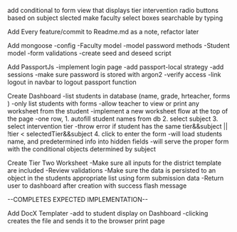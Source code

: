 add conditional to form view that displays tier intervention radio buttons based on subject slected
make faculty select boxes searchable by typing

Add Every feature/commit to Readme.md as a note, refactor later

Add mongoose
  -config
  -Faculty model
    -model password methods
  -Student model
    -form validations
  -create seed and deseed script

Add PassportJs
  -implement login page
  -add passport-local strategy
    -add sessions
    -make sure password is stored with argon2
  -verify access
  -link logout in navbar to logout passport function

Create Dashboard
  -list students in database (name, grade, hrteacher, forms )
    -only list students with forms
  -allow teacher to view or print any worksheet from the student
  -implement a new worksheet flow at the top of the page
    -one row,
      1. autofill student names from db
      2. select subject
      3. select intervention tier
        -throw error if student has the same tier&&subject || !tier < selectedTier&&subject
      4. click to enter the form
        -will load students name, and predetermined info into hidden fields
        -will serve the proper form with the conditional objects determined by subject

Create Tier Two Worksheet
  -Make sure all inputs for the district template are included
  -Review validations
  -Make sure the data is persisted to an object in the students appropriate list using form submission data
  -Return user to dashboard after creation with success flash message


--COMPLETES EXPECTED IMPLEMENTATION--

Add DocX Templater
  -add to student display on Dashboard
  -clicking creates the file and sends it to the browser print page
